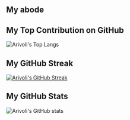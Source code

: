 ## My abode

## My Top Contribution on GitHub
![Arivoli's Top Langs](https://github-readme-stats.vercel.app/api/top-langs/?username=arivolispark&langs_count=10)

## My GitHub Streak

[![Arivoli's GitHub Streak](https://streak-stats.demolab.com?user=arivolispark&theme=highcontrast&date_format=M%20j[,%20Y])](https://git.io/streak-stats)

## My GitHub Stats

![Arivoli's GitHub stats](https://github-readme-stats.vercel.app/api?username=arivolispark&show=reviews,prs_merged,prs_merged_percentage&show_icons=true&theme=highcontrast)
